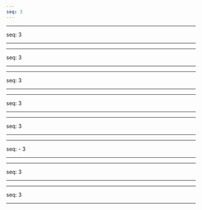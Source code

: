 ```yaml
---
seq: 3
---
```


---
seq: 3

---

---
seq: 3

---

---
seq: 3

---

---
seq: 3

---

---
seq: 3

---

---
seq: - 3


---

---
seq: 3

---

---
seq: 3

---
